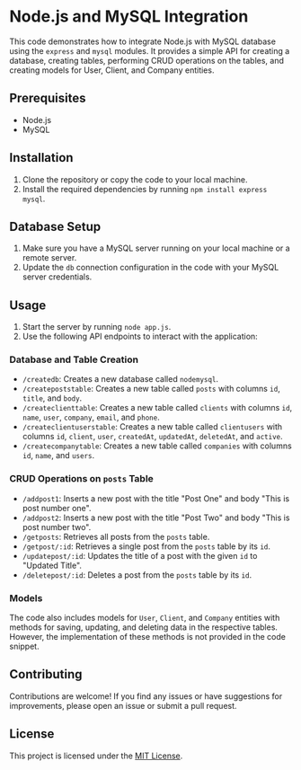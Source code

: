 # Node.js and MySQL Integration

This code demonstrates how to integrate Node.js with MySQL database using the `express` and `mysql` modules. It provides a simple API for creating a database, creating tables, performing CRUD operations on the tables, and creating models for User, Client, and Company entities.

## Prerequisites

- Node.js
- MySQL

## Installation

1. Clone the repository or copy the code to your local machine.
2. Install the required dependencies by running `npm install express mysql`.

## Database Setup

1. Make sure you have a MySQL server running on your local machine or a remote server.
2. Update the `db` connection configuration in the code with your MySQL server credentials.

## Usage

1. Start the server by running `node app.js`.
2. Use the following API endpoints to interact with the application:

### Database and Table Creation

- `/createdb`: Creates a new database called `nodemysql`.
- `/createpoststable`: Creates a new table called `posts` with columns `id`, `title`, and `body`.
- `/createclienttable`: Creates a new table called `clients` with columns `id`, `name`, `user`, `company`, `email`, and `phone`.
- `/createclientuserstable`: Creates a new table called `clientusers` with columns `id`, `client`, `user`, `createdAt`, `updatedAt`, `deletedAt`, and `active`.
- `/createcompanytable`: Creates a new table called `companies` with columns `id`, `name`, and `users`.

### CRUD Operations on `posts` Table

- `/addpost1`: Inserts a new post with the title "Post One" and body "This is post number one".
- `/addpost2`: Inserts a new post with the title "Post Two" and body "This is post number two".
- `/getposts`: Retrieves all posts from the `posts` table.
- `/getpost/:id`: Retrieves a single post from the `posts` table by its `id`.
- `/updatepost/:id`: Updates the title of a post with the given `id` to "Updated Title".
- `/deletepost/:id`: Deletes a post from the `posts` table by its `id`.

### Models

The code also includes models for `User`, `Client`, and `Company` entities with methods for saving, updating, and deleting data in the respective tables. However, the implementation of these methods is not provided in the code snippet.

## Contributing

Contributions are welcome! If you find any issues or have suggestions for improvements, please open an issue or submit a pull request.

## License

This project is licensed under the [MIT License](LICENSE).